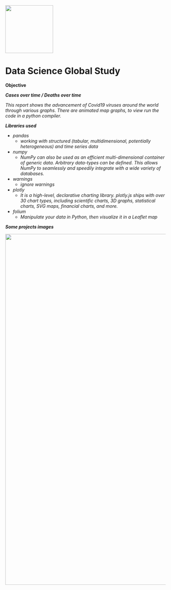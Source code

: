 <img src= "https://github.com/TSS-DC/Images-for-readmem/blob/master/World.png" width=150>
  
# Data Science Global Study

<b>Objective</b>

<b><i>Cases over time / Deaths over time</b></em>


<i>This report shows the advancement of Covid19 viruses around the world through various graphs.
There are animated map graphs, to view run the code in a python compiler.</i>

**Libraries used**

- pandas
  * working with structured (tabular, multidimensional, potentially heterogeneous) and time series data
- numpy
  * NumPy can also be used as an efficient multi-dimensional container of generic data. Arbitrary data-types can be defined. This allows       NumPy to seamlessly and speedily integrate with a wide variety of databases.
- warnings
  * ignore warnings
- plotly
  * It is a high-level, declarative charting library. plotly.js ships with over 30 chart types, including scientific charts, 3D graphs, statistical charts, SVG maps, financial charts, and more.
- folium
  *  Manipulate your data in Python, then visualize it in a Leaflet map
  
 **Some projects images**
  
 <img src= "https://github.com/TSS-DC/Images-for-readmem/blob/master/Cases%20and%20Deaths%20covid19.png?raw=true" width=1100>
  
  
  
